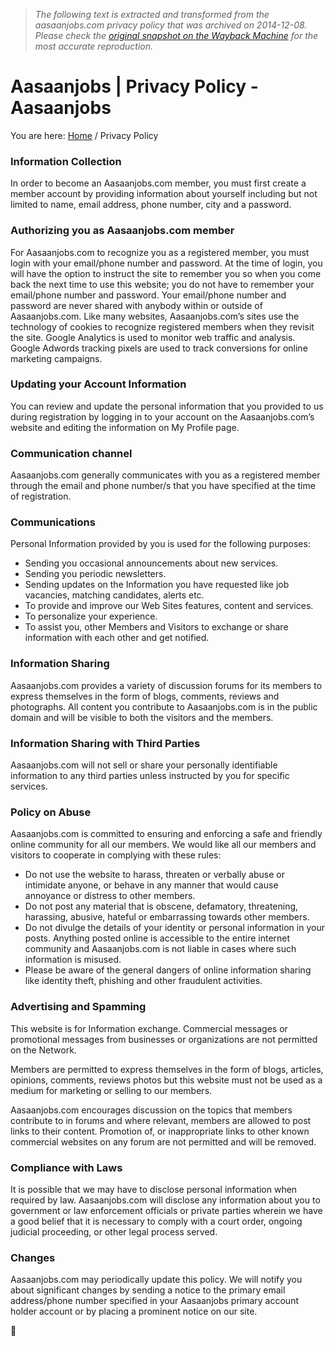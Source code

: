 > *The following text is extracted and transformed from the aasaanjobs.com privacy policy that was archived on 2014-12-08. Please check the [original snapshot on the Wayback Machine](https://web.archive.org/web/20141208041628id_/http%3A//aasaanjobs.com/privacy-policy) for the most accurate reproduction.*

# Aasaanjobs | Privacy Policy - Aasaanjobs

**[](http://aasaanjobs.com/)**

You are here: [Home](http://aasaanjobs.com/ "Aasaanjobs") / Privacy Policy

### **Information Collection**

In order to become an Aasaanjobs.com member, you must first create a member account by providing information about yourself including but not limited to name, email address, phone number, city and a password.

### **Authorizing you as Aasaanjobs.com member**

For Aasaanjobs.com to recognize you as a registered member, you must login with your email/phone number and password. At the time of login, you will have the option to instruct the site to remember you so when you come back the next time to use this website; you do not have to remember your email/phone number and password. Your email/phone number and password are never shared with anybody within or outside of Aasaanjobs.com. Like many websites, Aasaanjobs.com’s sites use the technology of cookies to recognize registered members when they revisit the site. Google Analytics is used to monitor web traffic and analysis. Google Adwords tracking pixels are used to track conversions for online marketing campaigns.

### **Updating your Account Information**

You can review and update the personal information that you provided to us during registration by logging in to your account on the Aasaanjobs.com’s website and editing the information on My Profile page.

### **Communication channel**

Aasaanjobs.com generally communicates with you as a registered member through the email and phone number/s that you have specified at the time of registration.

### **Communications**

Personal Information provided by you is used for the following purposes:

  * Sending you occasional announcements about new services.
  * Sending you periodic newsletters.
  * Sending updates on the Information you have requested like job vacancies, matching candidates, alerts etc.
  * To provide and improve our Web Sites features, content and services.
  * To personalize your experience.
  * To assist you, other Members and Visitors to exchange or share information with each other and get notified.



### **Information Sharing**

Aasaanjobs.com provides a variety of discussion forums for its members to express themselves in the form of blogs, comments, reviews and photographs. All content you contribute to Aasaanjobs.com is in the public domain and will be visible to both the visitors and the members.

### **Information Sharing with Third Parties**

Aasaanjobs.com will not sell or share your personally identifiable information to any third parties unless instructed by you for specific services.

### **Policy on Abuse**

Aasaanjobs.com is committed to ensuring and enforcing a safe and friendly online community for all our members. We would like all our members and visitors to cooperate in complying with these rules:

  * Do not use the website to harass, threaten or verbally abuse or intimidate anyone, or behave in any manner that would cause annoyance or distress to other members.
  * Do not post any material that is obscene, defamatory, threatening, harassing, abusive, hateful or embarrassing towards other members.
  * Do not divulge the details of your identity or personal information in your posts. Anything posted online is accessible to the entire internet community and Aasaanjobs.com is not liable in cases where such information is misused.
  * Please be aware of the general dangers of online information sharing like identity theft, phishing and other fraudulent activities.



### **Advertising and Spamming**

This website is for Information exchange. Commercial messages or promotional messages from businesses or organizations are not permitted on the Network.

Members are permitted to express themselves in the form of blogs, articles, opinions, comments, reviews photos but this website must not be used as a medium for marketing or selling to our members.

Aasaanjobs.com encourages discussion on the topics that members contribute to in forums and where relevant, members are allowed to post links to their content. Promotion of, or inappropriate links to other known commercial websites on any forum are not permitted and will be removed.

### **Compliance with Laws**

It is possible that we may have to disclose personal information when required by law. Aasaanjobs.com will disclose any information about you to government or law enforcement officials or private parties wherein we have a good belief that it is necessary to comply with a court order, ongoing judicial proceeding, or other legal process served.

### **Changes**

Aasaanjobs.com may periodically update this policy. We will notify you about significant changes by sending a notice to the primary email address/phone number specified in your Aasaanjobs primary account holder account or by placing a prominent notice on our site.


